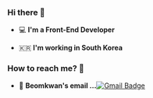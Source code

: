### Hi there 👋   

 - 💻   **I'm a Front-End Developer**    

 - 🇰🇷  **I'm working in South Korea**

### How to reach me? 🤔

- 📮  **Beomkwan's email ...**[![Gmail Badge](https://img.shields.io/badge/Gmail-d14836?style=flat-square&logo=Gmail&logoColor=white&link=mailto:tkdwjfrhs4@gmail.com)](mailto:tkdwjfrhs4@gmail.com)   
